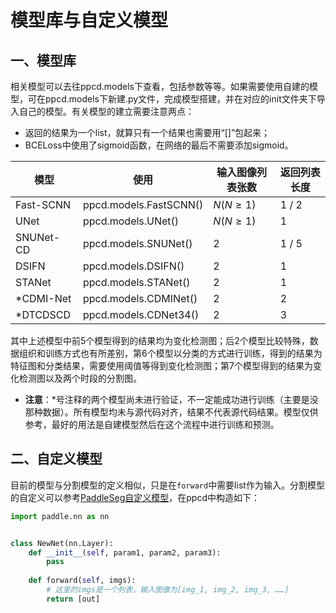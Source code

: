 # 模型库与自定义模型

## 一、模型库

相关模型可以去往ppcd.models下查看，包括参数等等。如果需要使用自建的模型，可在ppcd.models下新建.py文件，完成模型搭建，并在对应的init文件夹下导入自己的模型。有关模型的建立需要注意两点：

- 返回的结果为一个list，就算只有一个结果也需要用“[]”包起来；
- BCELoss中使用了sigmoid函数，在网络的最后不需要添加sigmoid。

| 模型      | 使用                   | 输入图像列表张数 | 返回列表长度 |
| --------- | ---------------------- | ---------------- | ------------ |
| Fast-SCNN | ppcd.models.FastSCNN() | $N(N\ge1)$       | 1 / 2        |
| UNet      | ppcd.models.UNet()     | $N(N\ge1)$       | 1            |
| SNUNet-CD | ppcd.models.SNUNet()   | 2                | 1 / 5        |
| DSIFN     | ppcd.models.DSIFN()    | 2                | 1            |
| STANet    | ppcd.models.STANet()   | 2                | 1            |
| *CDMI-Net | ppcd.models.CDMINet()  | 2                | 2            |
| *DTCDSCD  | ppcd.models.CDNet34()    | 2                | 3            |

其中上述模型中前5个模型得到的结果均为变化检测图；后2个模型比较特殊，数据组织和训练方式也有所差别，第6个模型以分类的方式进行训练，得到的结果为特征图和分类结果，需要使用阈值等得到变化检测图；第7个模型得到的结果为变化检测图以及两个时段的分割图。

- **注意**：*号注释的两个模型尚未进行验证，不一定能成功进行训练（主要是没那种数据）。所有模型均未与源代码对齐，结果不代表源代码结果。模型仅供参考，最好的用法是自建模型然后在这个流程中进行训练和预测。

## 二、自定义模型

目前的模型与分割模型的定义相似，只是在``forward``中需要list作为输入。分割模型的自定义可以参考[PaddleSeg自定义模型](https://github.com/PaddlePaddle/PaddleSeg/blob/release/2.1/docs/design/create/add_new_model.md)，在ppcd中构造如下：

```python
import paddle.nn as nn


class NewNet(nn.Layer):
    def __init__(self, param1, param2, param3):
        pass
    
    def forward(self, imgs):
        # 这里的imgs是一个列表，输入图像为[img_1, img_2, img_3, ……]
        return [out]
```

